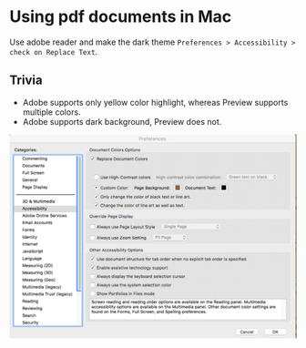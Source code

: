 <!-- #===============================* -->
<!-- # Author: Bhishan Poudel
<!-- # Date  : Apr 3, 2018
<!-- #===============================* -->
# Using pdf documents in Mac

Use adobe reader and make the dark theme `Preferences > Accessibility > check on Replace Text`.

## Trivia
- Adobe supports only yellow color highlight, whereas Preview supports multiple colors.
- Adobe supports dark background, Preview does not.

![adobe](adobe_settings.png) 
